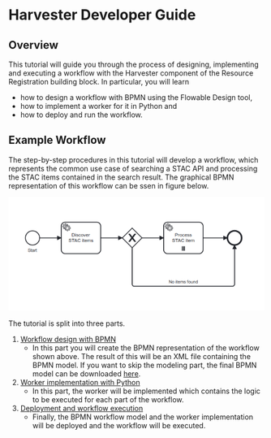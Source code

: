 # Harvester Developer Guide

## Overview

This tutorial will guide you through the process of designing, implementing and executing a workflow with the Harvester component of the Resource Registration building block. In particular, you will learn

- how to design a workflow with BPMN using the Flowable Design tool, 
- how to implement a worker for it in Python and
- how to deploy and run the workflow.

## Example Workflow

The step-by-step procedures in this tutorial will develop a workflow, which represents the common use case of searching a STAC API and processing the STAC items contained in the search result. The graphical BPMN representation of this workflow can be ssen in figure below. 

![example workflow BPMN](../img/harvester-tutorial/bpmn-example-workflow.png)


The tutorial is split into three parts. 

1. [Workflow design with BPMN](harvester-tutorial-part1.md)
   - In this part you will create the BPMN representation of the workflow shown above. The result of this will be an XML file containing the BPMN model. If you want to skip the modeling part, the final BPMN model can be downloaded [here](../img/harvester-tutorial/example-workflow.bpmn).
2. [Worker implementation with Python](harvester-tutorial-part2.md)
   - In this part, the worker will be implemented which contains the logic to be executed for each part of the workflow.
3. [Deployment and workflow execution](harvester-tutorial-part3.md)
   - Finally, the BPMN workflow model and the worker implementation will be deployed and the workflow will be executed.
